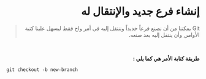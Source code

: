 <div dir="rtl">

# إنشاء فرع جديد والإنتقال له

> Git يمكننا من أن نصنع فرعاً جديداً وننتقل إليه في أمر واح فقط ليسهل علينا كتبة الأوامر, وأن ينتقل إليه بعد صنعه.

<br>

**طريقة كتابة الأمر هي كما يلي :**

<div dir="ltr">

```
git checkout -b new-branch
```
</div>

</div>